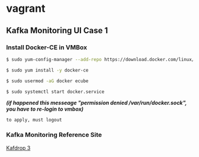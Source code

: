 # vagrant

## Kafka Monitoring UI Case 1


### Install Docker-CE in VMBox

```bash
$ sudo yum-config-manager --add-repo https://download.docker.com/linux/centos/docker-ce.repo

$ sudo yum install -y docker-ce

$ sudo usermod -aG docker ecube

$ sudo systemctl start docker.service
```
***(if happened this messeage "permission denied /var/run/docker.sock", you have to re-login to vmbox)***  

`to apply, must logout`



### Kafka Monitoring Reference Site  

[Kafdrop 3](https://github.com/obsidiandynamics/kafdrop) 

